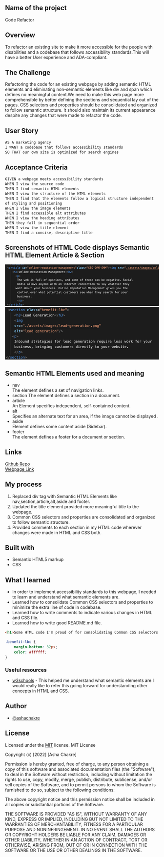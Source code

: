 ## Name of the project
Code Refactor
## Overview
To refactor an existing site to make it more accessible for the people with disabilities and a codebase that follows accessibility standards.This will have a better User experience and ADA-compliant.
## The Challenge
Refactoring the code for an existing webpage by adding semantic HTML elements and eliminating non-semantic elements like div and span which defines no meaningful content.We need to make this web page more comprehensible by better defining the sections and sequential lay out of the pages.
CSS selectors and properties should be consolidated and organized to follow semantic structure. It should also maintain its current appearance despite any changes that were made to refactor the code.
## User Story
```
AS A marketing agency
I WANT a codebase that follows accessibility standards
SO THAT our own site is optimized for search engines
```
## Acceptance Criteria
```
GIVEN a webpage meets accessibility standards
WHEN I view the source code
THEN I find semantic HTML elements
WHEN I view the structure of the HTML elements
THEN I find that the elements follow a logical structure independent of styling and positioning
WHEN I view the image elements
THEN I find accessible alt attributes
WHEN I view the heading attributes
THEN they fall in sequential order
WHEN I view the title element
THEN I find a concise, descriptive title
```
## Screenshots of HTML Code displays Semantic HTML Element Article & Section
<img src="./assets/images/Article.png" alt="Screenshot of Article created in HTML"/>
<img src="./assets/images/section.png" alt="Screenshot of Sections created in HTML"/>

## Semantic HTML Elements used and meaning
- nav  
  The element defines a set of navigation links.
- section
  The element defines a section in a document.
- article  
  An Element specifies independent, self-contained content.
- alt  
  Specifies an alternate text for an area, if the image cannot be displayed .
- aside  
  Element defines some content aside (Sidebar).
- footer  
  The element defines a footer for a document or section.

## Links  
[Github Repo](https://github.com/ashachakre0906/Code-Refactoring)<br>
[Webpage Link](https://ashachakre0906.github.io/Code-Refactoring/)<br>
## My process
1. Replaced div tag with Semantic HTML Elements like nav,section,article,alt,aside and footer.
2. Updated the title element provided more meaningful title to the webpage.
3. Common CSS selectors and properties are consolidated and organized to follow semantic structure.
4. Provided comments to each section in my HTML code wherever changes were made in HTML and CSS both.

## Built with
- Semantic HTML5 markup
- CSS

## What I learned
- In order to implement accessibility standards to this webpage, I needed to learn and understand what semantic elements are. 
- Learned how to consolidate Common CSS selectors and properties to minimize the extra line of code in codebase.
- Learned how to write comments to indicate various changes in HTML and CSS file.
- Learned how to write good README.md file.
```html
<h1>Some HTML code I'm proud of for consolidating Common CSS selectors and properties by creating common class </h1>
```
```CSS
.benefit-lbc {
    margin-bottom: 32px;
    color: #ffffff;
}
```
### Useful resources
- [w3schools](https://w3schools.com) - This helped me understand what semantic elements are.I would really like to refer this going forward for understanding other concepts in HTML and CSS.

## Author
- [@ashachakre](https://www.linkedin.com/in/ashachakre/)

## License
Licensed under the [MIT](https://choosealicense.com/licenses/mit/) license.
MIT License

Copyright (c) [2022] [Asha Chakre]

Permission is hereby granted, free of charge, to any person obtaining a copy
of this software and associated documentation files (the "Software"), to deal
in the Software without restriction, including without limitation the rights
to use, copy, modify, merge, publish, distribute, sublicense, and/or sell
copies of the Software, and to permit persons to whom the Software is
furnished to do so, subject to the following conditions:

The above copyright notice and this permission notice shall be included in all
copies or substantial portions of the Software.

THE SOFTWARE IS PROVIDED "AS IS", WITHOUT WARRANTY OF ANY KIND, EXPRESS OR
IMPLIED, INCLUDING BUT NOT LIMITED TO THE WARRANTIES OF MERCHANTABILITY,
FITNESS FOR A PARTICULAR PURPOSE AND NONINFRINGEMENT. IN NO EVENT SHALL THE
AUTHORS OR COPYRIGHT HOLDERS BE LIABLE FOR ANY CLAIM, DAMAGES OR OTHER
LIABILITY, WHETHER IN AN ACTION OF CONTRACT, TORT OR OTHERWISE, ARISING FROM,
OUT OF OR IN CONNECTION WITH THE SOFTWARE OR THE USE OR OTHER DEALINGS IN THE
SOFTWARE.

